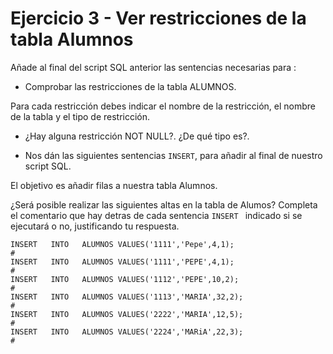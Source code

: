 # Ejercicio 3 - Ver restricciones de la tabla Alumnos

Añade al final del script SQL anterior las sentencias necesarias para :

- Comprobar las restricciones de la tabla ALUMNOS. 

 Para cada restricción debes indicar el nombre de la restricción, el nombre de la tabla y el tipo de restricción.

- ¿Hay alguna restricción NOT NULL?. ¿De qué tipo es?.

- Nos dán las siguientes sentencias `INSERT`, para añadir al final de nuestro script SQL. 
 
El objetivo es añadir filas a nuestra tabla Alumnos. 

¿Será posible realizar las siguientes altas en la tabla de Alumos? Completa el comentario que hay detras de cada sentencia ``INSERT `` indicado si se ejecutará o no, justificando tu respuesta.

```
INSERT   INTO   ALUMNOS VALUES('1111','Pepe',4,1);
#
INSERT   INTO   ALUMNOS VALUES('1111','PEPE',4,1);
#
INSERT   INTO   ALUMNOS VALUES('1112','PEPE',10,2);
#
INSERT   INTO   ALUMNOS VALUES('1113','MARIA',32,2);
#
INSERT   INTO   ALUMNOS VALUES('2222','MARIA',12,5);
#
INSERT   INTO   ALUMNOS VALUES('2224','MARiA',22,3);
#
```
